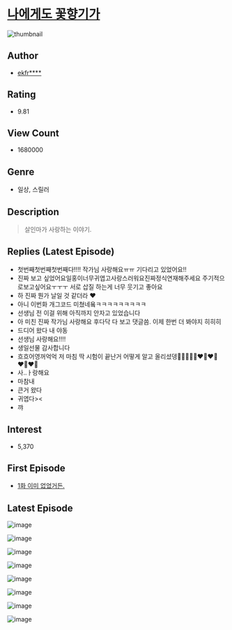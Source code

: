 # [나에게도 꽃향기가](https://comic.naver.com/bestChallenge/list?titleId=666779)
![thumbnail](https://image-comic.pstatic.net/user_contents_data/challenge_comic/2021/12/07/292802/thumbnail_202x16454ce1004_9c70_417a_b2ae_fe9ce24ba188_00000141.JPEG)

## Author
- [ekfr****](https://comic.naver.com/artistTitle?id=292802)

## Rating
- 9.81

## View Count
- 1680000

## Genre
- 일상, 스릴러

## Description
> 살인마가 사랑하는 이야기.

## Replies (Latest Episode)
- 첫번째첫번째첫번째다!!!! 작가님 사랑해요ㅠㅠ 기다리고 있었어요!!
- 진짜 보고 싶었어요일홍이너무귀엽고사랑스러워요진짜정식연재해주세요 주기적으로보고싶어요ㅜㅜㅜ 서로 삽질 하는게 너무 웃기고 좋아요
- 하 진짜 뭔가 날일 것 같더라 ❤️
- 아니 이번화 개그코드 미쳤네욬ㅋㅋㅋㅋㅋㅋㅋㅋㅋ
- 선생님 전 이걸 위해 아직까지 안자고 있었습니다
- 아 미친 진짜 작가님 사랑해요 후다닥 다 보고 댓글씀. 이제 한번 더 봐야지 히히히
- 드디어 왔다 내 야동
- 선생님 사랑해요!!!!
- 생일선물 감사합니다
- 흐흐어영꺼억억 저 마침 딱 시험이 끝난거 어떻게 알고 올리셨뎅🥺🥺🥺🥺🥺❤️‍🔥❤️‍🔥❤️‍🔥❤️‍🔥
- 사..ㅏ랑해요
- 마참내
- 큰거 왔다
- 귀엽다><
- 꺄

## Interest
- 5,370

## First Episode
- [1화 이미 없었거든.](https://comic.naver.com/bestChallenge/detail?titleId=666779&no=1)

## Latest Episode
![image](https://image-comic.pstatic.net/user_contents_data/challenge_comic/2023/04/27/292802/upload_7363778140699780710.jpeg)

![image](https://image-comic.pstatic.net/user_contents_data/challenge_comic/2023/04/27/292802/upload_7305178573199980646.jpeg)

![image](https://image-comic.pstatic.net/user_contents_data/challenge_comic/2023/04/27/292802/upload_3991707937590556515.jpeg)

![image](https://image-comic.pstatic.net/user_contents_data/challenge_comic/2023/04/27/292802/upload_3544396014326198838.jpeg)

![image](https://image-comic.pstatic.net/user_contents_data/challenge_comic/2023/04/27/292802/upload_3486128477943706935.jpeg)

![image](https://image-comic.pstatic.net/user_contents_data/challenge_comic/2023/04/27/292802/upload_4063201666864001329.jpeg)

![image](https://image-comic.pstatic.net/user_contents_data/challenge_comic/2023/04/27/292802/upload_3979320839612294244.jpeg)

![image](https://image-comic.pstatic.net/user_contents_data/challenge_comic/2023/04/27/292802/upload_4063434557190660710.jpeg)
